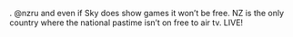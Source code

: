 <!--
id: 195104272
link: http://kevinisom.info/post/195104272/nzru-and-even-if-sky-does-show-games-it-wont
slug: nzru-and-even-if-sky-does-show-games-it-wont
date: Thu Sep 24 2009 05:12:26 GMT+1200 (NZST)
raw: {"blog_name":"kevinisom","id":195104272,"post_url":"http://kevinisom.info/post/195104272/nzru-and-even-if-sky-does-show-games-it-wont","slug":"nzru-and-even-if-sky-does-show-games-it-wont","type":"text","date":"2009-09-23 17:12:26 GMT","timestamp":1253725946,"state":"published","format":"html","reblog_key":"P6akno8q","tags":[],"short_url":"http://tmblr.co/Zw68YyBeGuG","highlighted":[],"feed_item":"http://twitter.com/kev_nz/statuses/4312727246","from_feed_id":"650289","note_count":0,"title":null,"body":"<p>. @nzru and even if Sky does show games it won&#8217;t be free. NZ is the only country where the national pastime isn&#8217;t on free to air tv. LIVE!</p>"}
publish: 2009-09-024
tags: 
title: null
-->


. @nzru and even if Sky does show games it won’t be free. NZ is the only
country where the national pastime isn’t on free to air tv. LIVE!


